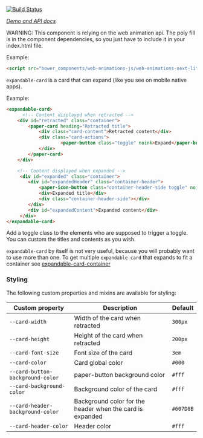 [![Build Status](https://travis-ci.org/willydouhard/expandable-card.svg?branch=master)](https://travis-ci.org/willydouhard/expandable-card)

_[Demo and API docs](https://willydouhard.github.io/expandable-card/components/expandable-card/)_

WARNING: This component is relying on the web animation api. The poly fill is in the component dependencies, so you just have to include it in your index.html file.

Example:

```html
<script src="bower_components/web-animations-js/web-animations-next-lite.min.js"></script>
```

`expandable-card` is a card that can expand (like you see on mobile native apps).

Example:

```html
<expandable-card>
      <!-- Content displayed when retracted -->
    <div id="retracted" class="container">
	    <paper-card heading="Retracted title">
		    <div class="card-content">Retracted content</div>
		    <div class="card-actions">
				    <paper-button class="toggle" noink>Expand</paper-button>
		    </div>
	    </paper-card>
    </div>

    <!-- Content displayed when expanded -->
     <div id="expanded" class="container">
		<div id="expandedHeader" class="container-header">
			<paper-icon-button class="container-header-side toggle" noink icon="arrow-back"></paper-icon-button>
			<div>Expanded title</div>
			<div class="container-header-side"></div>
		</div>
		<div id="expandedContent">Expanded content</div>
     </div>
</expandable-card>
```

Add a toggle class to the elements who are supposed to trigger a toggle.
You can custom the titles and contents as you wish.

`expandable-card` by itself is not very useful, because you will probably want
to use more than one. To get multiple `expandable-card` that expands to fit a container
see [expandable-card-container](https://customelements.io/willydouhard/expandable-card-container/)

### Styling
The following custom properties and mixins are available for styling:

| Custom property | Description | Default |
| ----------------|-------------|---------- |
| `--card-width` | Width of the card when retracted | `300px` |
| `--card-height` | Height of the card when retracted | `200px` |
| `--card-font-size` | Font size of the card | `3em` |
| `--card-color` | Card global color | `#000` |
| `--card-button-background-color` | paper-button background color | `#fff` |
| `--card-background-color` | Background color of the card | `#fff` |
| `--card-header-background-color` | Background color for the header when the card is expanded | `#607D8B` |
| `--card-header-color` | Header color | `#fff` |
